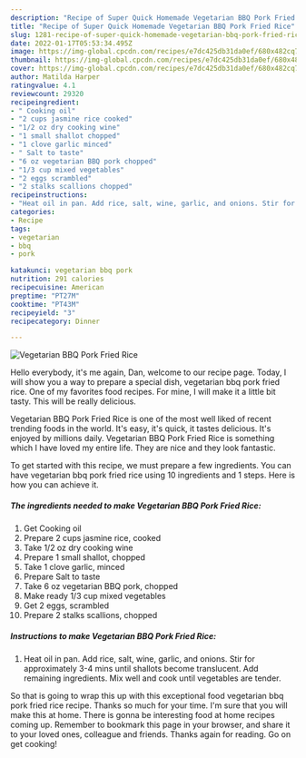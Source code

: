 ```yaml
---
description: "Recipe of Super Quick Homemade Vegetarian BBQ Pork Fried Rice"
title: "Recipe of Super Quick Homemade Vegetarian BBQ Pork Fried Rice"
slug: 1281-recipe-of-super-quick-homemade-vegetarian-bbq-pork-fried-rice
date: 2022-01-17T05:53:34.495Z
image: https://img-global.cpcdn.com/recipes/e7dc425db31da0ef/680x482cq70/vegetarian-bbq-pork-fried-rice-recipe-main-photo.jpg
thumbnail: https://img-global.cpcdn.com/recipes/e7dc425db31da0ef/680x482cq70/vegetarian-bbq-pork-fried-rice-recipe-main-photo.jpg
cover: https://img-global.cpcdn.com/recipes/e7dc425db31da0ef/680x482cq70/vegetarian-bbq-pork-fried-rice-recipe-main-photo.jpg
author: Matilda Harper
ratingvalue: 4.1
reviewcount: 29320
recipeingredient:
- " Cooking oil"
- "2 cups jasmine rice cooked"
- "1/2 oz dry cooking wine"
- "1 small shallot chopped"
- "1 clove garlic minced"
- " Salt to taste"
- "6 oz vegetarian BBQ pork chopped"
- "1/3 cup mixed vegetables"
- "2 eggs scrambled"
- "2 stalks scallions chopped"
recipeinstructions:
- "Heat oil in pan. Add rice, salt, wine, garlic, and onions. Stir for approximately 3-4 mins until shallots become translucent. Add remaining ingredients. Mix well and cook until vegetables are tender."
categories:
- Recipe
tags:
- vegetarian
- bbq
- pork

katakunci: vegetarian bbq pork 
nutrition: 291 calories
recipecuisine: American
preptime: "PT27M"
cooktime: "PT43M"
recipeyield: "3"
recipecategory: Dinner

---
```



![Vegetarian BBQ Pork Fried Rice](https://img-global.cpcdn.com/recipes/e7dc425db31da0ef/680x482cq70/vegetarian-bbq-pork-fried-rice-recipe-main-photo.jpg)

Hello everybody, it's me again, Dan, welcome to our recipe page. Today, I will show you a way to prepare a special dish, vegetarian bbq pork fried rice. One of my favorites food recipes. For mine, I will make it a little bit tasty. This will be really delicious.

Vegetarian BBQ Pork Fried Rice is one of the most well liked of recent trending foods in the world. It's easy, it's quick, it tastes delicious. It's enjoyed by millions daily. Vegetarian BBQ Pork Fried Rice is something which I have loved my entire life. They are nice and they look fantastic.




To get started with this recipe, we must prepare a few ingredients. You can have vegetarian bbq pork fried rice using 10 ingredients and 1 steps. Here is how you can achieve it.

<!--inarticleads1-->

##### The ingredients needed to make Vegetarian BBQ Pork Fried Rice:

1. Get  Cooking oil
1. Prepare 2 cups jasmine rice, cooked
1. Take 1/2 oz dry cooking wine
1. Prepare 1 small shallot, chopped
1. Take 1 clove garlic, minced
1. Prepare  Salt to taste
1. Take 6 oz vegetarian BBQ pork, chopped
1. Make ready 1/3 cup mixed vegetables
1. Get 2 eggs, scrambled
1. Prepare 2 stalks scallions, chopped




<!--inarticleads2-->

##### Instructions to make Vegetarian BBQ Pork Fried Rice:

1. Heat oil in pan. Add rice, salt, wine, garlic, and onions. Stir for approximately 3-4 mins until shallots become translucent. Add remaining ingredients. Mix well and cook until vegetables are tender.




So that is going to wrap this up with this exceptional food vegetarian bbq pork fried rice recipe. Thanks so much for your time. I'm sure that you will make this at home. There is gonna be interesting food at home recipes coming up. Remember to bookmark this page in your browser, and share it to your loved ones, colleague and friends. Thanks again for reading. Go on get cooking!
